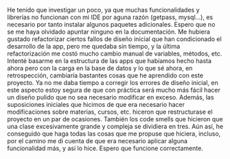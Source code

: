 He tenido que investigar un poco, ya que muchas funcionalidades y librerías no funcionan con mi IDE por aguna razón (getpass, mysql...), es necesario por tanto instalar algunos paquetes adicionales. 
Espero que no se me haya olvidado apuntar ninguno en la documentación.
Me hubiera gustado refactorizar ciertos fallos de diseño inicial que han condicionado el desarrollo de la app, pero me quedaba sin tiempo, y la última refactorización me costó mucho cambio manual de variables, métodos, etc. 
Intenté basarme en la estructura de las apps que habíamos hecho hasta ahora pero con la carga en la base de datos y lo que sé ahora, en retrospección, cambiaría bastantes cosas que he aprendido con este proyecto. 
Ya no me daba tiempo a corregir los errores de diseño inicial, en este aspecto estoy segura de que con práctica será mucho más fácil hacer un diseño pulido que no sea necesario modificar en exceso. 
Además, las suposiciones iniciales que hicimos de que era necesario hacer modificaciones sobre materias, cursos, etc. hiceron que restructurase el proyecto en un par de ocasiones. 
También los code smells que hicieron que una clase excesivamente grande y compleja se dividiera en tres. 
Aún así, he conseguido que haga todas las cosas que me propuse que hiciera, incluso, por el camino me di cuenta de que era necesario aplicar alguna funcionalidad más, y así lo hice. Espero que funcione correctamente.

